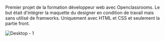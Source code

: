 Premier projet de la formation développeur web avec Openclassrooms. Le but était d'intégrer la maquette du designer en condition de travail mais sans utilisé de framworks. Uniquement avec HTML et CSS et seulement la partie front. 

![Desktop - 1](https://user-images.githubusercontent.com/82833458/125506327-be74b76a-d22e-4bb4-a52b-5c5fc82c8c70.png)
